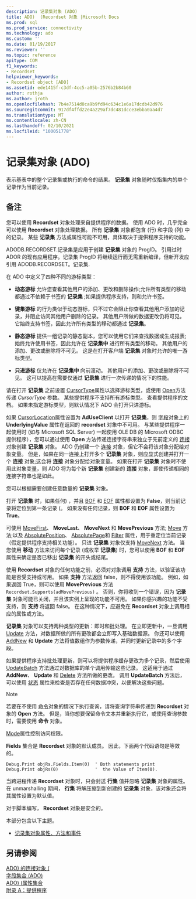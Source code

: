 ```yaml
---
description: 记录集对象 (ADO)
title: ADO)  (Recordset 对象 |Microsoft Docs
ms.prod: sql
ms.prod_service: connectivity
ms.technology: ado
ms.custom: ''
ms.date: 01/19/2017
ms.reviewer: ''
ms.topic: reference
apitype: COM
f1_keywords:
- Recordset
helpviewer_keywords:
- Recordset object [ADO]
ms.assetid: ede1415f-c3df-4cc5-a05b-2576b2b84b60
author: rothja
ms.author: jroth
ms.openlocfilehash: 7b4e7514d0ca9b9fd94c634c1e6a17dcdb42d976
ms.sourcegitcommit: 917df4ffd22e4a229af7dc481dcce3ebba0aa4d7
ms.translationtype: MT
ms.contentlocale: zh-CN
ms.lasthandoff: 02/10/2021
ms.locfileid: "100051778"
---
```

# <a name="recordset-object-ado"></a>记录集对象 (ADO)
表示基表中的整个记录集或执行的命令的结果。 **记录集** 对象随时仅指集内的单个记录作为当前记录。  
  
## <a name="remarks"></a>备注  
 您可以使用 **Recordset** 对象处理来自提供程序的数据。 使用 ADO 时，几乎完全可以使用 **Recordset** 对象处理数据。 所有 **记录集** 对象都包含 (行) 和字段 (列) 中的记录。 某些 **记录集** 方法或属性可能不可用，具体取决于提供程序支持的功能。  
  
 ADODB.RECORDSET.记录集是应用于创建 **记录集** 对象的 ProgID。 引用过时 ADOR 的现有应用程序。记录集 ProgID 将继续运行而无需重新编译，但新开发应引用 ADODB.RECORDSET。记录集.  
  
 在 ADO 中定义了四种不同的游标类型：  
  
-   **动态游标** 允许您查看其他用户的添加、更改和删除操作;允许所有类型的移动都通过不依赖于书签的 **记录集** ;如果提供程序支持，则和允许书签。  
  
-   **键集游标** 的行为类似于动态游标，只不过它会阻止你查看其他用户添加的记录，并阻止访问其他用户删除的记录。 其他用户所做的数据更改仍将可见。 它始终支持书签，因此允许所有类型的移动都通过 **记录集**。  
  
-   **静态游标** 提供一组记录的静态副本，您可以使用它们来查找数据或生成报表;始终允许使用书签，因此允许在 **记录集中** 进行所有类型的移动。 其他用户的添加、更改或删除将不可见。 这是在打开客户端 **记录集** 对象时允许的唯一游标类型。  
  
-   **只进游标** 仅允许在 **记录集中** 向前滚动。 其他用户的添加、更改或删除将不可见。 这可以提高在需要仅通过 **记录集** 进行一次传递的情况下的性能。  
  
 请在打开 **记录集** 之前设置 [CursorType](./cursortype-property-ado.md)属性以选择游标类型，或使用 [Open](./open-method-ado-recordset.md)方法传递 *CursorType* 参数。 某些提供程序不支持所有游标类型。 查看提供程序的文档。 如果未指定游标类型，则默认情况下 ADO 会打开只进游标。  
  
 如果 [CursorLocation](./cursorlocation-property-ado.md)属性设置为 **AdUseClient** 以打开 **记录集**，则 [字段](./field-object.md)对象上的 **UnderlyingValue** 属性在返回的 **recordset** 对象中不可用。 与某些提供程序一起使用时 (如与 Microsoft SQL Server) 一起使用 OLE DB 的 Microsoft ODBC 提供程序），您可以通过使用 **Open** 方法传递连接字符串来独立于先前定义的 [连接](./connection-object-ado.md)对象创建 **记录集** 对象。 ADO 仍创建一个 [连接](./connection-object-ado.md) 对象，但它不会将该对象分配给对象变量。 但是，如果在同一连接上打开多个 **记录集** 对象，则应显式创建并打开一个 **连接** 对象;这会将 **连接** 对象分配给对象变量。 如果在打开 **记录集** 对象时不使用此对象变量，则 ADO 将为每个新 **记录集** 创建新的 **连接** 对象，即使传递相同的连接字符串也是如此。  
  
 您可以根据需要创建任意数量的 **记录集** 对象。  
  
 打开 **记录集** 时，如果任何) ，并且 [BOF](./bof-eof-properties-ado.md) 和 [EOF](./bof-eof-properties-ado.md) 属性都设置为 **False**，则当前记录将定位到第一条记录 (。 如果没有任何记录，则 **BOF** 和 **EOF** 属性设置为 **True**。  
  
 可使用 [MoveFirst](./movefirst-movelast-movenext-and-moveprevious-methods-ado.md)、 **MoveLast**、 **MoveNext** 和 **MovePrevious** 方法; [Move](./move-method-ado.md) 方法;以及 [AbsolutePosition](./absoluteposition-property-ado.md)、 [AbsolutePage](./absolutepage-property-ado.md)和 [Filter](./filter-property.md) 属性，用于重定位当前记录（假定提供程序支持相关功能）。 只进 **记录集** 对象仅支持 [MoveNext](./movefirst-movelast-movenext-and-moveprevious-methods-ado.md) 方法。 当您使用 **移动** 方法来访问每个记录 (或枚举 **记录集**) 时，您可以使用 **BOF** 和 **EOF** 属性来确定是否已移出 **记录集** 的开头或结尾。  
  
 使用 **Recordset** 对象的任何功能之前，必须对对象调用 **支持** 方法，以验证该功能是否受支持或可用。 如果 **支持** 方法返回 false，则不得使用该功能。 例如，如果返回 True，则可以使用 **MovePrevious** 方法 `Recordset.Supports(adMovePrevious)` 。  否则，你将收到一个错误，因为 **记录集** 对象可能已关闭，并且该实例上呈现的功能不可用。 如果你感兴趣的功能不受支持，则 **支持** 将返回 false。 在这种情况下，应避免在 **Recordset** 对象上调用相应的属性或方法。  
  
 **记录集** 对象可以支持两种类型的更新：即时和批处理。 在立即更新中，一旦调用 [Update](./update-method.md) 方法，对数据所做的所有更改都会立即写入基础数据源。 你还可以使用 [AddNew](./addnew-method-ado.md) 和 **Update** 方法将值数组作为参数传递，并同时更新记录中的多个字段。  
  
 如果提供程序支持批处理更新，则可以将提供程序缓存更改为多个记录，然后使用 [UpdateBatch](./updatebatch-method.md) 方法通过对数据库的单个调用传输这些记录。 这适用于通过 **AddNew**、 **Update** 和 [Delete](./delete-method-ado-recordset.md) 方法所做的更改。 调用 **UpdateBatch** 方法后，可以使用 [状态](./status-property-ado-recordset.md) 属性来检查是否存在任何数据冲突，以便解决这些问题。  
  
> [!NOTE]
>  若要在不使用 [命令](./command-object-ado.md)对象的情况下执行查询，请将查询字符串传递到 **Recordset** 对象的 **Open** 方法。 但是，当你想要保留命令文本并重新执行它，或使用查询参数时，需要使用 **命令** 对象。  
  
 [Mode](./mode-property-ado.md)属性控制访问权限。  
  
 **Fields** 集合是 **Recordset** 对象的默认成员。 因此，下面两个代码语句是等效的。  
  
```  
Debug.Print objRs.Fields.Item(0)  ' Both statements print   
Debug.Print objRs(0)              '  the Value of Item(0).  
```  
  
 当跨进程传递 **Recordset** 对象时，只会封送 **行集** 值并忽略 **记录集** 对象的属性。 在 unmarshalling 期间， **行集** 将解压缩到新创建的 **记录集** 对象，该对象还会将其属性设置为默认值。  
  
 对于脚本编写， **Recordset** 对象是安全的。  
  
 本部分包含以下主题。  
  
-   [记录集对象属性、方法和事件](./recordset-object-properties-methods-and-events.md)  
  
## <a name="see-also"></a>另请参阅  
 [ADO) 的连接对象 (](./connection-object-ado.md)   
 [字段集合 (ADO) ](./fields-collection-ado.md)   
 [ADO)  (属性集合 ](./properties-collection-ado.md)   
 [附录 A：提供程序](../../guide/appendixes/appendix-a-providers.md)
